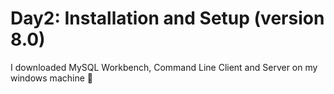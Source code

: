 # Day2: Installation and Setup (version 8.0)
I downloaded MySQL Workbench, Command Line Client and Server on my windows machine 🙂

